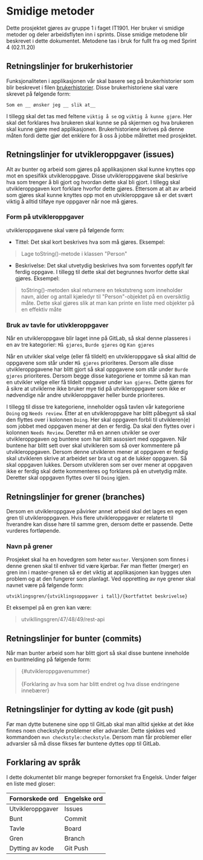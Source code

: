 # Smidige metoder
Dette prosjektet gjøres av gruppe 1 i faget IT1901. Her bruker vi smidige metoder og 
deler arbeidsflyten inn i sprints. Disse smidige metodene blir beskrevet i dette dokumentet. Metodene 
tas i bruk for fullt fra og med Sprint 4 (02.11.20)

## Retningslinjer for brukerhistorier
Funksjonaliteten i applikasjonen vår skal basere seg på brukerhistorier som blir beskrevet i filen
[brukerhistorier](gr2001/Brukerhistorier.md). Disse brukerhistoriene skal være skrevet på følgende form:

`Som en __ ønsker jeg __ slik at__`

I tillegg skal det tas med feltene `viktig å se` og `viktig å kunne gjøre`. Her skal det forklares hva brukeren
skal kunne se på skjermen og hva brukeren skal kunne gjøre med applikasjonen. Brukerhistoriene skrives på 
denne måten fordi dette gjør det enklere for å oss å jobbe målrettet med prosjektet. 

## Retningslinjer for utvikleroppgaver (issues)
Alt av bunter og arbeid som gjøres på applikasjonen skal kunne knyttes opp mot en spesifikk utvikleroppgave.
Disse utvikleroppgavene skal beskrive hva som trenger å bli gjort og hvordan dette skal bli gjort. 
I tillegg skal utvikleroppgaven kort forklare hvorfor dette gjøres. Ettersom at alt av arbeid som gjøres
skal kunne knyttes opp mot en utvikleroppgave så er det svært viktig å alltid tilføye nye oppgaver når noe må gjøres. 

### Form på utvikleroppgaver
utvikleroppgavene skal være på følgende form:
- Tittel: Det skal kort beskrives hva som må gjøres. Eksempel: 

>Lage toString()-metode i klassen "Person"
- Beskrivelse: Det skal utvetydig beskrives hva som forventes oppfylt før ferdig oppgave. I tillegg til 
dette skal det begrunnes hvorfor dette skal gjøres. Eksempel:
 
>toString()-metoden skal returnere en tekststreng som inneholder navn, alder og antall kjæledyr 
til "Person"-objektet på en oversiktlig måte. Dette skal gjøres slik at man kan printe en 
liste med objekter på en effektiv måte

### Bruk av tavle for utivkleroppgaver
Når en utvikleroppgave blir laget inne på GitLab, så skal denne plasseres i en av tre kategorier: `Må gjøres`, 
`Burde gjøres` og `Kan gjøres` 

Når en utvikler skal velge (eller få tildelt) en utvikleroppgave så skal alltid de oppgavene som står under
`Må gjøres` prioriteres. Dersom alle disse utvikleroppgavene har blitt gjort så skal oppgavene som står under
`Burde gjøres` prioriteres. Dersom begge disse kategoriene er tomme så kan man en utvikler velge eller få 
tildelt oppgaver under `kan gjøres`. Dette gjøres for å sikre at utviklerne ikke bruker mye tid på utvikleroppgaver
som ikke er nødvendige når andre utvikleroppgaver heller burde prioriteres.  

I tillegg til disse tre kategoriene, inneholder også tavlen vår kategoriene `Doing` og `Needs review`.
Etter at en utvikleroppgave har blitt påbegynt så skal den flyttes over i kolonnen `Doing`. Her skal oppgaven forbli
til utvikleren(e) som jobbet med oppgaven mener at den er ferdig. Da skal den flyttes over i kolonnen `Needs Review`. 
Deretter må en annen utvikler se over utvikleroppgaven og buntene som har blitt assosiert med oppgaven. Når buntene 
har blitt sett over skal utvikleren som så over kommentere på utvikleroppgaven. Dersom denne utvikleren mener 
at oppgaven er ferdig skal utvikleren skrive at arbeidet ser bra ut og at de lukker oppgaven. Så skal oppgaven lukkes. 
Dersom utvikleren som ser over mener at oppgaven ikke er ferdig skal dette kommenteres og forklares på en utvetydig 
måte. Deretter skal oppgaven flyttes over til `Doing` igjen.  

## Retningslinjer for grener (branches)
Dersom en utvikleroppgave påvirker annet arbeid skal det lages en egen gren til utvikleroppgaven. Hvis flere 
utvikleroppgaver er relaterte til hverandre kan disse høre til samme gren, dersom dette er passende. Dette vurderes
fortløpende. 

### Navn på grener
Prosjeket skal ha en hovedgren som heter `master`. Versjonen som finnes i denne grenen skal til enhver tid være 
kjørbar. Før man fletter (merger) en gren inn i master-grenen så er det viktig at applikasjonen kan bygges uten problem og
at den fungerer som planlagt. Ved oppretting av nye grener skal navnet være på følgende form: 

`utviklingsgren/{utviklingsoppgaver i tall}/{kortfattet beskrivelse}` 

Et eksempel på en gren kan være:

>utvikllingsgren/47/48/49/rest-api

## Retningslinjer for bunter (commits)
Når man bunter arbeid som har blitt gjort så skal disse buntene inneholde en buntmelding på 
følgende form: 

> {#utvikleroppgavenummer} <br/> <br/> {Forklaring av hva som har blitt endret og hva disse endringene innebærer} 

## Retningslinjer for dytting av kode (git push)
Før man dytte butenene sine opp til GitLab skal man alltid sjekke at det ikke finnes noen 
checkstyle problemer eller advarsler. Dette sjekkes ved kommandoen `mvn checkstyle:checkstyle`.
Dersom man får problemer eller advarsler så må disse fikses før buntene dyttes opp til GitLab.

## Forklaring av språk
I dette dokumentet blir mange begreper fornorsket fra Engelsk. Under følger en liste med gloser:

Fornorskede ord | Engelske ord
----------|-------------
Utvikleroppgaver | Issues
Bunt | Commit
Tavle | Board
Gren | Branch
Dytting av kode | Git Push 


